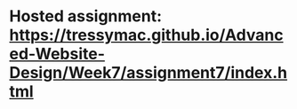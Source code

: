 # Hosted assignment: https://tressymac.github.io/Advanced-Website-Design/Week7/assignment7/index.html
